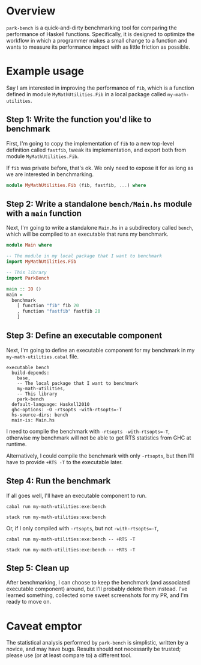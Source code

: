 # Overview

`park-bench` is a quick-and-dirty benchmarking tool for comparing the performance of Haskell functions. Specifically, it
is designed to optimize the workflow in which a programmer makes a small change to a function and wants to measure its
performance impact with as little friction as possible.

# Example usage

Say I am interested in improving the performance of `fib`, which is a function defined in module `MyMathUtilities.Fib`
in a local package called `my-math-utilities`.

## Step 1: Write the function you'd like to benchmark

First, I'm going to copy the implementation of `fib` to a new top-level definition called `fastfib`, tweak its
implementation, and export both from module `MyMathUtilities.Fib`.

If `fib` was private before, that's ok. We only need to expose it for as long as we are interested in benchmarking.

```haskell
module MyMathUtilities.Fib (fib, fastfib, ...) where
```

## Step 2: Write a standalone `bench/Main.hs` module with a `main` function

Next, I'm going to write a standalone `Main.hs` in a subdirectory called `bench`, which will be compiled to an
executable that runs my benchmark.

```haskell
module Main where

-- The module in my local package that I want to benchmark
import MyMathUtilities.Fib

-- This library
import ParkBench

main :: IO ()
main =
  benchmark
    [ function "fib" fib 20
    , function "fastfib" fastfib 20
    ]
```

## Step 3: Define an executable component

Next, I'm going to define an executable component for my benchmark in my `my-math-utilities.cabal` file.

```cabal
executable bench
  build-depends:
    base,
    -- The local package that I want to benchmark
    my-math-utilities,
    -- This library
    park-bench
  default-language: Haskell2010
  ghc-options: -O -rtsopts -with-rtsopts=-T
  hs-source-dirs: bench
  main-is: Main.hs
```

I need to compile the benchmark with `-rtsopts -with-rtsopts=-T`, otherwise my benchmark will not be able to get RTS
statistics from GHC at runtime.

Alternatively, I could compile the benchmark with only `-rtsopts`, but then I'll have to provide `+RTS -T` to the
executable later.

## Step 4: Run the benchmark

If all goes well, I'll have an executable component to run.

```
cabal run my-math-utilities:exe:bench
```
```
stack run my-math-utilities:exe:bench
```

Or, if I only compiled with `-rtsopts`, but not `-with-rtsopts=-T`,

```
cabal run my-math-utilities:exe:bench -- +RTS -T
```
```
stack run my-math-utilities:exe:bench -- +RTS -T
```

## Step 5: Clean up

After benchmarking, I can choose to keep the benchmark (and associated executable component) around, but I'll probably
delete them instead. I've learned something, collected some sweet screenshots for my PR, and I'm ready to move on.

# Caveat emptor

The statistical analysis performed by `park-bench` is simplistic, written by a novice, and may have bugs. Results should
not necessarily be trusted; please use (or at least compare to) a different tool.
